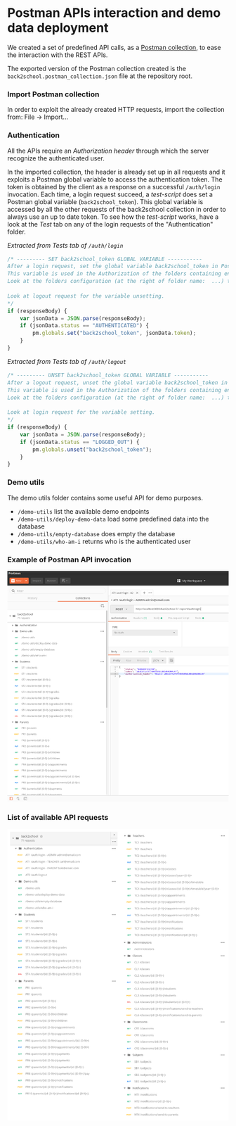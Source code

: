 # Postman APIs interaction and demo data deployment

We created a set of predefined API calls, as a [Postman collection], to ease the interaction with the REST APIs.

The exported version of the Postman collection created is the `back2school.postman_collection.json` file at the repository root.

### Import Postman collection

In order to exploit the already created HTTP requests, import the collection from: File -> Import...

### Authentication 

All the APIs require an *Authorization header* through which the server recognize the authenticated user.

In the imported collection, the header is already set up in all requests and it exploits a Postman global variable to access the authentication token. The token is obtained by the client as a response on a successful `/auth/login` invocation. Each time, a login request succeed, a *test-script* does set a Postman global variable (`back2school_token`). This global variable is accessed by all the other requests of the back2school collection in order to always use an up to date token.
To see how the *test-script* works, have a look at the *Test* tab on any of the login requests of the "Authentication" folder.

*Extracted from Tests tab of `/auth/login`*
```JavaScript
/* --------- SET back2school_token GLOBAL VARIABLE ----------- 
After a login request, set the global variable back2school_token in Postman ecosystem.
This variable is used in the Authorization of the folders containing endpoints which requires authentication.
Look at the folders configuration (at the right of folder name:  ...) to inspect the variable usage. 

Look at logout request for the variable unsetting.
*/
if (responseBody) {
    var jsonData = JSON.parse(responseBody);
    if (jsonData.status == "AUTHENTICATED") {
        pm.globals.set("back2school_token", jsonData.token);
    }
}
```

*Extracted from Tests tab of `/auth/logout`*
```JavaScript
/* --------- UNSET back2school_token GLOBAL VARIABLE ----------- 
After a logout request, unset the global variable back2school_token in Postman ecosystem.
This variable is used in the Authorization of the folders containing endpoints which requires authentication.
Look at the folders configuration (at the right of folder name:  ...) to inspect the variable usage. 

Look at login request for the variable setting.
*/
if (responseBody) {
    var jsonData = JSON.parse(responseBody);
    if (jsonData.status == "LOGGED_OUT") {
        pm.globals.unset("back2school_token");
    }
}
```

### Demo utils

The demo utils folder contains some useful API for demo purposes.

- `/demo-utils` list the available demo endpoints 
- `/demo-utils/deploy-demo-data` load some predefined data into the database
- `/demo-utils/empty-database` does empty the database
- `/demo-utils/who-am-i` returns who is the authenticated user


### Example of Postman API invocation 

![jpg](images/postman-api-call-example.jpg)

### List of available API requests

![jpg](images/postman-api-requests-list.jpg)


[Postman collection]: https://www.getpostman.com/collection
